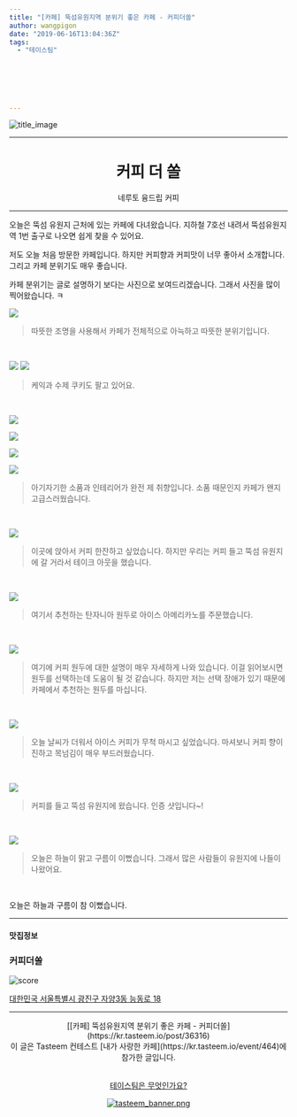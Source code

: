 ```yaml
---
title: "[카페] 뚝섬유원지역 분위기 좋은 카페 - 커피더쏠"
author: wangpigon
date: "2019-06-16T13:04:36Z"
tags:
  - "테이스팀"
  
  
  
  
  
  
---
```

![title_image](https://static.tasteem.io/uploads/4928/post/36316/content_7b3536c3-11d2-43ec-9319-dcb1b17691d3.jpeg)
<br/>
<hr><center><h1>커피 더 쏠</h1>네루토 융드립 커피</center><hr>

 

오늘은 뚝섬 유원지 근처에 있는 카페에 다녀왔습니다. 지하철 7호선 내려서 뚝섬유원지역 1번 출구로 나오면 쉽게 찾을 수 있어요.

저도 오늘 처음 방문한 카페입니다. 하지만 커피향과 커피맛이 너무 좋아서 소개합니다. 그리고 카페 분위기도 매우 좋습니다.

카페 분위기는 글로 설명하기 보다는 사진으로 보여드리겠습니다. 그래서 사진을 많이 찍어왔습니다. ㅋ

![](https://static.tasteem.io/uploads/image/image/184387/b4a94dd4-8c60-491b-9fb0-5218f8425725.jpeg)
> 따뜻한 조명을 사용해서 카페가 전체적으로 아늑하고 따뜻한 분위기입니다.

<br>

![](https://static.tasteem.io/uploads/image/image/184392/b4a94dd4-8c60-491b-9fb0-5218f8425725.jpeg)
![](https://static.tasteem.io/uploads/image/image/184394/b4a94dd4-8c60-491b-9fb0-5218f8425725.jpeg)

> 케익과 수제 쿠키도 팔고 있어요.

<br>

![](https://static.tasteem.io/uploads/image/image/184393/b4a94dd4-8c60-491b-9fb0-5218f8425725.jpeg)


![](https://static.tasteem.io/uploads/image/image/184391/b4a94dd4-8c60-491b-9fb0-5218f8425725.jpeg)


![](https://static.tasteem.io/uploads/image/image/184388/b4a94dd4-8c60-491b-9fb0-5218f8425725.jpeg)

![](https://static.tasteem.io/uploads/image/image/184389/b4a94dd4-8c60-491b-9fb0-5218f8425725.jpeg)

> 아기자기한 소품과 인테리어가 완전 제 취향입니다. 소품 때문인지 카페가 왠지 고급스러웠습니다.

<br>

![](https://static.tasteem.io/uploads/image/image/184390/b4a94dd4-8c60-491b-9fb0-5218f8425725.jpeg)

> 이곳에 앉아서 커피 한잔하고 싶었습니다. 하지만 우리는 커피 들고 뚝섬 유원지에 갈 거라서 테이크 아웃을 했습니다.

<br>

![](https://static.tasteem.io/uploads/image/image/184399/b4a94dd4-8c60-491b-9fb0-5218f8425725.jpeg)
> 여기서 추천하는 탄자니아 원두로 아이스 아메리카노를 주문했습니다.

<br>

![](https://static.tasteem.io/uploads/image/image/184401/b4a94dd4-8c60-491b-9fb0-5218f8425725.jpeg)
> 여기에 커피  원두에 대한 설명이 매우 자세하게 나와 있습니다. 이걸 읽어보시면 원두를 선택하는데 도움이 될 것 같습니다. 
> 하지만 저는 선택 장애가 있기 때문에 카페에서 추천하는 원두를 마십니다. 

<br>

![](https://static.tasteem.io/uploads/image/image/184396/b4a94dd4-8c60-491b-9fb0-5218f8425725.jpeg)
> 오늘 날씨가 더워서 아이스 커피가 무척 마시고 싶었습니다. 마셔보니 커피 향이 진하고 목넘김이 매우 부드러웠습니다.

<br>

![](https://static.tasteem.io/uploads/image/image/184402/b4a94dd4-8c60-491b-9fb0-5218f8425725.jpeg)
> 커피를 들고 뚝섬 유원지에 왔습니다. 인증 샷입니다~!

<br>

![](https://static.tasteem.io/uploads/image/image/184409/b4a94dd4-8c60-491b-9fb0-5218f8425725.jpeg)
> 오늘은 하늘이 맑고 구름이 이뻤습니다. 그래서 많은 사람들이 유원지에 나들이 나왔어요.

<br>

오늘은 하늘과 구름이 참 이뻤습니다.



---------------------
#### 맛집정보
### 커피더쏠
![score](https://static.tasteem.io/images/steem/1Crowns.png)

[대한민국 서울특별시 광진구 자양3동 능동로 18](https://kr.tasteem.io/post/36316#map)

-----------------------------------------
<center>[[카페] 뚝섬유원지역 분위기 좋은 카페 - 커피더쏠](https://kr.tasteem.io/post/36316)
<br/>이 글은 Tasteem 컨테스트
 [내가 사랑한 카페](https://kr.tasteem.io/event/464)에 참가한 글입니다.

<br/>[테이스팀은 무엇인가요?](https://kr.tasteem.io/about)

[![tasteem_banner.png](https://static.tasteem.io/images/tasteem_banner_v3.png)](https://kr.tasteem.io)</center>